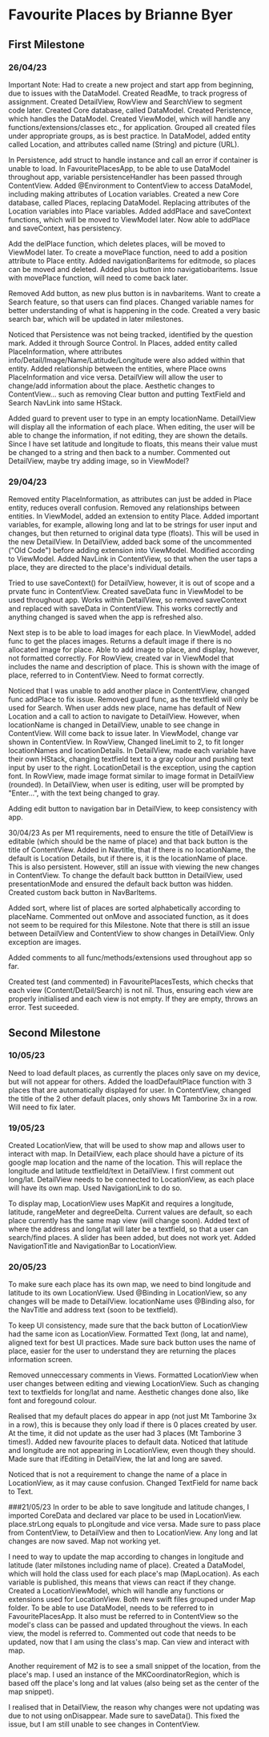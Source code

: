 #  Favourite Places by Brianne Byer
## First Milestone
### 26/04/23
Important Note: Had to create a new project and start app from beginning, due to issues with the DataModel.
Created ReadMe, to track progress of assignment.
Created DetailView, RowView and SearchView to segment code later.
Created Core database, called DataModel.
Created Peristence, which handles the DataModel.
Created ViewModel, which will handle any functions/extensions/classes etc., for application.
Grouped all created files under appropriate groups, as is best practice.
In DataModel, added entity called Location, and attributes called name (String) and picture (URL).

In Persistence, add struct to handle instance and call an error if container is unable to load.
In FavouritePlacesApp, to be able to use DataModel throughout app, variable persistenceHandler has been passed through ContentView.
Added @Environment to ContentView to access DataModel, including making attributes of Location variables.
Created a new Core database, called Places, replacing DataModel. Replacing attributes of the Location variables into Place variables.
Added addPlace and saveContext functions, which will be moved to ViewModel later.
Now able to addPlace and saveContext, has persistency.

Add the delPlace function, which deletes places, will be moved to ViewModel later.
To create a movePlace function, need to add a position attribute to Place entity.
Added navigationBaritems for editmode, so places can be moved and deleted. Added plus button into navigatiobaritems.
Issue with movePlace function, will need to come back later.

Removed Add button, as new plus button is in navbaritems.
Want to create a Search feature, so that users can find places.
Changed variable names for better understanding of what is happening in the code.
Created a very basic search bar, which will be updated in later milestones.

Noticed that Persistence was not being tracked, identified by the question mark. Added it through Source Control.
In Places, added entity called PlaceInformation, where attributes info/Detail/Image/Name/Latitude/Longitude were also added within that entity.
Added relationship between the entities, where Place owns PlaceInformation and vice versa.
DetailView will allow the user to change/add information about the place.
Aesthetic changes to ContentView... such as removing Clear button and putting TextField and Search NavLink into same HStack.

Added guard to prevent user to type in an empty locationName.
DetailView will display all the information of each place.
When editing, the user will be able to change the information, if not editing, they are shown the details.
Since I have set latitude and longitude to floats, this means their value must be changed to a string and then back to a number.
Commented out DetailView, maybe try adding image, so in ViewModel?

### 29/04/23
Removed entity PlaceInformation, as attributes can just be added in Place entity, reduces overall confusion. Removed any relationships between entities.
In ViewModel, added an extension to entity Place. Added important variables, for example, allowing long and lat to be strings for user input and changes, but then returned to original data type (floats). This will be used in the new DetailView.
In DetailView, added back some of the uncommented ("Old Code") before adding extension into ViewModel. Modified according to ViewModel.
Added NavLink in ContentView, so that when the user taps a place, they are directed to the place's individual details.

Tried to use saveContext() for DetailView, however, it is out of scope and a prvate func in ContentView. Created saveData func in ViewModel to be used throughout app.
Works within DetailView, so removed saveContext and replaced with saveData in ContentView. This works correctly and anything changed is saved when the app is refreshed also.

Next step is to be able to load images for each place. In ViewModel, added func to get the places images. Returns a default image if there is no allocated image for place. Able to add image to place, and display, however, not formatted correctly.
For RowView, created var in ViewModel that includes the name and description of place. This is shown with the image of place, referred to in ContentView. Need to format correctly.

Noticed that I was unable to add another place in ContenttView, changed func addPlace to fix issue. Removed guard func, as the textfield will only be used for Search. When user adds new place, name has default of New Location and a call to action to navigate to DetailView. However, when locationName is changed in DetailView, unable to see change in ContentView. Will come back to issue later.
In ViewModel, change var shown in ContentView. In RowView, Changed lineLimit to 2, to fit longer locationNames and locationDetails.
In DetailView, made each variable have their own HStack, changing textfield text to a gray colour and pushing text input by user to the right. LocationDetail is the exception, using the caption font. 
In RowView, made image format similar to image format in DetailView (rounded).
In DetailView, when user is editing, user will be prompted by "Enter...", with the text being changed to gray. 

Adding edit button to navigation bar in DetailView, to keep consistency with app.

30/04/23
As per M1 requirements, need to ensure the title of DetailView is editable (which should be the name of place) and that back button is the title of ContentView.
Added in Navtitle, that if there is no locationName, the default is Location Details, but if there is, it is the locationName of place. This is also persistent. However, still an issue with viewing the new changes in ContentView.
To change the default back buttton in DetailView, used presentationMode and ensured the default back button was hidden. Created custom back button in NavBarItems. 

Added sort, where list of places are sorted alphabetically according to placeName.
Commented out onMove and associated function, as it does not seem to be required for this Milestone. 
Note that there is still an issue between DetailView and ContentView to show changes in DetailView. Only exception are images.

Added comments to all func/methods/extensions used throughout app so far.

Created test (and commented) in FavouritePlacesTests, which checks that each view (Content/Detail/Search) is not nil. Thus, ensuring each view are properly initialised and each view is not empty. If they are empty, throws an error. Test suceeded.

## Second Milestone
### 10/05/23
Need to load default places, as currently the places only save on my device, but will not appear for others. Added the loadDefaultPlace function with 3 places that are automatically displayed for user.
In ContentView, changed the title of the 2 other default places, only shows Mt Tamborine 3x in a row. Will need to fix later.

### 19/05/23
Created LocationView, that will be used to show map and allows user to interact with map.
In DetailView, each place should have a picture of its google map location and the name of the location. This will replace the longitude and latitude textfield/text in DetailView. I first comment out long/lat.
DetailView needs to be connected to LocationView, as each place will have its own map. Used NavigationLink to do so.

To display map, LocationView uses MapKit and requires a longitude, latitude, rangeMeter and degreeDelta. Current values are default, so each place currently has the same map view (will change soon).
Added text of where the address and long/lat will later be a textfield, so that a user can search/find places. A slider has been added, but does not work yet.
Added NavigationTitle and NavigationBar to LocationView.

### 20/05/23
To make sure each place has its own map, we need to bind longitude and latitude to its own LocationView. Used @Binding in LocationView, so any changes will be made to DetailView. locationName uses @Binding also, for the NavTitle and address text (soon to be textfield).

To keep UI consistency, made sure that the back button of LocationView had the same icon as LocationView. 
Formatted Text (long, lat and name), aligned text for best UI practices.
Made sure back button uses the name of place, easier for the user to understand they are returning the places information screen.

Removed unneccessary comments in Views.
Formatted LocationView when user changes between editing and viewing LocationView. Such as changing text to textfields for long/lat and name. Aesthetic changes done also, like font and foregound colour.

Realised that my default places do appear in app (not just Mt Tamborine 3x in a row), this is because they only load if there is 0 places created by user. At the time, it did not update as the user had 3 places (Mt Tamborine 3 times!). Added new favourite places to default data.
Noticed that latitude and longitude are not appearing in LocationView, even though they should. Made sure that ifEditing in DetailView, the lat and long are saved.

Noticed that is not a requirement to change the name of a place in LocationView, as it may cause confusion. Changed TextField for name back to Text. 

###21/05/23
In order to be able to save longitude and latitude changes, I imported CoreData and declared var place to be used in LocationView. place.strLong equals to pLongitude and vice versa. Made sure to pass place from ContentView, to DetailView and then to LocationView. Any long and lat changes are now saved. Map not working yet.

I need to way to update the map according to changes in longitude and latitude (later milstones including name of place).
Created a DataModel, which will hold the class used for each place's map (MapLocation). As each variable is published, this means that views can react if they change.
Created a LocationViewModel, which will handle any functions or extensions used for LocationView. Both new swift files grouped under Map folder.
To be able to use DataModel, needs to be referred to in FavouritePlacesApp. It also must be referred to in ContentView so the model's class can be passed and updated throughout the views. In each view, the model is referred to.
Commented out code that needs to be updated, now that I am using the class's map. Can view and interact with map.

Another requirement of M2 is to see a small snippet of the location, from the place's map.
I used an instance of the MKCoordinatorRegion, which is based off the place's long and lat values (also being set as the center of the map snippet).

I realised that in DetailView, the reason why changes were not updating was due to not using onDisappear. Made sure to saveData(). This fixed the issue, but I am still unable to see changes in ContentView.



